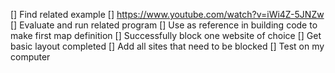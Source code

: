  [] Find related example
 [] https://www.youtube.com/watch?v=iWi4Z-5JNZw
 [] Evaluate and run related program
 [] Use as reference in building code to make first map definition
 [] Successfully block one website of choice
 [] Get basic layout completed
 [] Add all sites that need to be blocked
 [] Test on my computer
